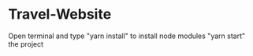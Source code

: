 # Travel-Website
Open terminal and type "yarn install" to install node modules
"yarn start" the project
